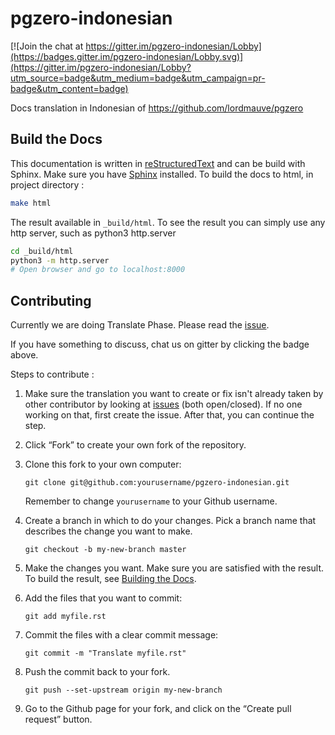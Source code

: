# pgzero-indonesian

[![Join the chat at https://gitter.im/pgzero-indonesian/Lobby](https://badges.gitter.im/pgzero-indonesian/Lobby.svg)](https://gitter.im/pgzero-indonesian/Lobby?utm_source=badge&utm_medium=badge&utm_campaign=pr-badge&utm_content=badge)

Docs translation in Indonesian of <https://github.com/lordmauve/pgzero>

## Build the Docs

This documentation is written in [reStructuredText](http://docutils.sourceforge.net/rst.html) and can be build with Sphinx. Make sure you have [Sphinx](http://www.sphinx-doc.org/en/master/usage/installation.html) installed. To build the docs to html, in project directory :

```bash
make html
```

The result available in `_build/html`. To see the result you can simply use any http server, such as python3 http.server

```bash
cd _build/html
python3 -m http.server
# Open browser and go to localhost:8000
```

## Contributing

Currently we are doing Translate Phase. Please read the [issue](https://github.com/mamat-rahmat/pgzero-indonesian/issues/1).

If you have something to discuss, chat us on gitter by clicking the badge above.

Steps to contribute :

1. Make sure the translation you want to create or fix isn't already taken by other contributor by looking at [issues](https://github.com/mamat-rahmat/pgzero-indonesian/issues) (both open/closed). If no one working on that, first create the issue. After that, you can continue the step.

2. Click “Fork” to create your own fork of the repository.

3. Clone this fork to your own computer:

   ```
   git clone git@github.com:yourusername/pgzero-indonesian.git
   ```

   Remember to change `yourusername` to your Github username.

4. Create a branch in which to do your changes. Pick a branch name that describes the change you want to make.

   ```
   git checkout -b my-new-branch master
   ```

5. Make the changes you want. Make sure you are satisfied with the result. To build the result, see [Building the Docs](#building-the-docs).

6. Add the files that you want to commit:

   ```
   git add myfile.rst
   ```

7. Commit the files with a clear commit message:

   ```
   git commit -m "Translate myfile.rst"
   ```

8. Push the commit back to your fork.

   ```
   git push --set-upstream origin my-new-branch
   ```

9. Go to the Github page for your fork, and click on the “Create pull request” button.
